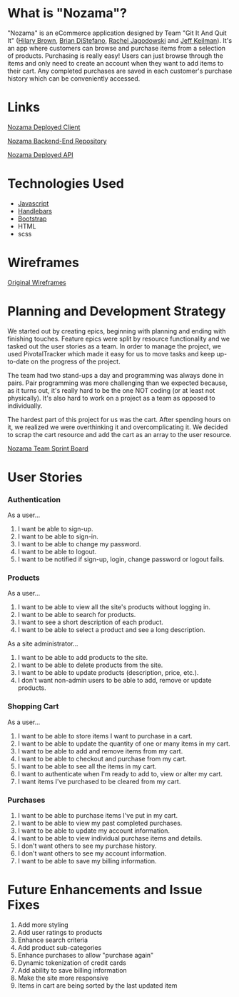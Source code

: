 # What is "Nozama"?
"Nozama" is an eCommerce application designed by Team "Git It And Quit It" ([Hilary Brown](https://github.com/hilarybrown), [Brian DiStefano](https://github.com/BrianLM), [Rachel Jagodowski](https://github.com/jago425) and [Jeff Keilman](https://github.com/jeffkeilman)). It's an app where customers can browse and purchase items from a selection of products.  Purchasing is really easy!  Users can just browse through the items and only need to create an account when they want to add items to their cart.  Any completed purchases are saved in each customer's purchase history which can be conveniently accessed.



# Links

[Nozama Deployed Client](https://giaqi.github.io/nozama-front-end/)

[Nozama Backend-End Repository](https://github.com/giaqi/nozama-express-api)

[Nozama Deployed API](https://thawing-scrubland-72649.herokuapp.com/)

# Technologies Used

* [Javascript](https://www.javascript.com/)
* [Handlebars](http://handlebarsjs.com/expressions.html)
* [Bootstrap](http://getbootstrap.com/)
* HTML
* scss



# Wireframes
[Original Wireframes](https://imgur.com/a/bU12q)

# Planning and Development Strategy
We started out by creating epics, beginning with planning and ending with finishing touches.  Feature epics were split by resource functionality and we tasked out the user stories as a team.  In order to manage the project, we used PivotalTracker which made it easy for us to move tasks and keep up-to-date on the progress of the project.

The team had two stand-ups a day and programming was always done in pairs.  Pair programming was more challenging than we expected because, as it turns out, it's really hard to be the one NOT coding (or at least not physically).  It's also hard to work on a project as a team as opposed to individually.

The hardest part of this project for us was the cart.  After spending hours on it, we realized we were overthinking it and overcomplicating it.  We decided to scrap the cart resource and add the cart as an array to the user resource.

[Nozama Team Sprint Board](https://www.pivotaltracker.com/n/projects/2123553)
# User Stories
### Authentication
As a user...
1. I want be able to sign-up.
2. I want to be able to sign-in.
3. I want to be able to change my password.
4. I want to be able to logout.
5. I want to be notified if sign-up, login, change password or logout fails.
### Products
As a user...
1. I want to be able to view all the site's products without logging in.
2. I want to be able to search for products.
3. I want to see a short description of each product.
4. I want to be able to select a product and see a long description.

As a site administrator...
1. I want to be able to add products to the site.
2. I want to be able to delete products from the site.
3. I want to be able to update products (description, price, etc.).
4. I don't want non-admin users to be able to add, remove or update products.
### Shopping Cart
As a user...
1. I want to be able to store items I want to purchase in a cart.
2. I want to be able to update the quantity of one or many items in my cart.
3. I want to be able to add and remove items from my cart.
4. I want to be able to checkout and purchase from my cart.
5. I want to be able to see all the items in my cart.
6. I want to authenticate when I'm ready to add to, view or alter my cart.
7. I want items I've purchased to be cleared from my cart.
### Purchases
1. I want to be able to purchase items I've put in my cart.
2. I want to be able to view my past completed purchases.
3. I want to be able to update my account information.
4. I want to be able to view individual purchase items and details.
5. I don't want others to see my purchase history.
6. I don't want others to see my account information.
7. I want to be able to save my billing information.
# Future Enhancements and Issue Fixes
1. Add more styling
2. Add user ratings to products
3. Enhance search criteria
4. Add product sub-categories
5. Enhance purchases to allow "purchase again"
6. Dynamic tokenization of credit cards
7. Add ability to save billing information
8. Make the site more responsive
9. Items in cart are being sorted by the last updated item
